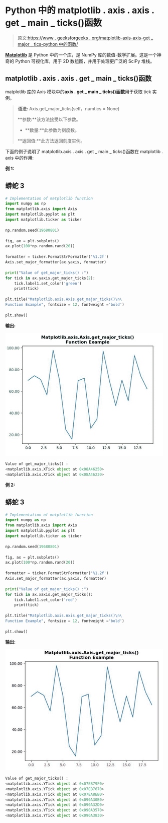 # Python 中的 matplotlib . axis . axis . get _ main _ ticks()函数

> 原文:[https://www . geeksforgeeks . org/matplotlib-axis-axis-get _ major _ tics-python 中的函数/](https://www.geeksforgeeks.org/matplotlib-axis-axis-get_major_ticks-function-in-python/)

[**Matplotlib**](https://www.geeksforgeeks.org/python-introduction-matplotlib/) 是 Python 中的一个库，是 NumPy 库的数值-数学扩展。这是一个神奇的 Python 可视化库，用于 2D 数组图，并用于处理更广泛的 SciPy 堆栈。

## matplotlib . axis . axis . get _ main _ ticks()函数

matplotlib 库的 Axis 模块中的**axis . get _ main _ ticks()函数**用于获取 tick 实例。

> **语法:** Axis.get_major_ticks(self，numtics = None)
> 
> **参数:**该方法接受以下参数。
> 
> *   **数量:**此参数为刻度数。
> 
> **返回值:**此方法返回刻度实例。

下面的例子说明了 matplotlib.axis . axis . get _ main _ ticks()函数在 matplotlib . axis 中的作用:

**例 1:**

## 蟒蛇 3

```py
# Implementation of matplotlib function 
import numpy as np
from matplotlib.axis import Axis  
import matplotlib.pyplot as plt
import matplotlib.ticker as ticker

np.random.seed(19680801)

fig, ax = plt.subplots()
ax.plot(100*np.random.rand(20))

formatter = ticker.FormatStrFormatter('%1.2f')
Axis.set_major_formatter(ax.yaxis, formatter)

print("Value of get_major_ticks() :")
for tick in ax.yaxis.get_major_ticks(2):
    tick.label1.set_color('green')
    print(tick)

plt.title("Matplotlib.axis.Axis.get_major_ticks()\n\
Function Example", fontsize = 12, fontweight ='bold') 

plt.show()
```

**输出:**

![](img/90a8dcf2aae5a7e6e67dd3918375b556.png)

```py
Value of get_major_ticks() :
<matplotlib.axis.XTick object at 0x08A46250>
<matplotlib.axis.XTick object at 0x08A46230>

```

**例 2:**

## 蟒蛇 3

```py
# Implementation of matplotlib function 
import numpy as np
from matplotlib.axis import Axis  
import matplotlib.pyplot as plt
import matplotlib.ticker as ticker

np.random.seed(19680801)

fig, ax = plt.subplots()
ax.plot(100*np.random.rand(20))

formatter = ticker.FormatStrFormatter('%1.2f')
Axis.set_major_formatter(ax.yaxis, formatter)

print("Value of get_major_ticks() :")
for tick in ax.xaxis.get_major_ticks():
    tick.label1.set_color('red')
    print(tick)

plt.title("Matplotlib.axis.Axis.get_major_ticks()\n\
Function Example", fontsize = 12, fontweight ='bold') 

plt.show()
```

**输出:**

![](img/9bad6cc59e18ce47bde89eda014cbd78.png)

```py
Value of get_major_ticks() :
<matplotlib.axis.YTick object at 0x07EB79F0>
<matplotlib.axis.YTick object at 0x07EB7670>
<matplotlib.axis.YTick object at 0x07EA8EB0>
<matplotlib.axis.YTick object at 0x090A30B0>
<matplotlib.axis.YTick object at 0x090A32D0>
<matplotlib.axis.YTick object at 0x090A3570>
<matplotlib.axis.YTick object at 0x090A3830>

```
